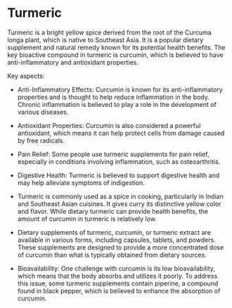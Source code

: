 # Turmeric

Turmeric is a bright yellow spice derived from the root of the Curcuma longa plant, which is native to Southeast Asia. It is a popular dietary supplement and natural remedy known for its potential health benefits. The key bioactive compound in turmeric is curcumin, which is believed to have anti-inflammatory and antioxidant properties.

Key aspects:

* Anti-Inflammatory Effects: Curcumin is known for its anti-inflammatory properties and is thought to help reduce inflammation in the body. Chronic inflammation is believed to play a role in the development of various diseases.

* Antioxidant Properties: Curcumin is also considered a powerful antioxidant, which means it can help protect cells from damage caused by free radicals.

* Pain Relief: Some people use turmeric supplements for pain relief, especially in conditions involving inflammation, such as osteoarthritis.

* Digestive Health: Turmeric is believed to support digestive health and may help alleviate symptoms of indigestion.

* Turmeric is commonly used as a spice in cooking, particularly in Indian and Southeast Asian cuisines. It gives curry its distinctive yellow color and flavor. While dietary turmeric can provide health benefits, the amount of curcumin in turmeric is relatively low.

* Dietary supplements of turmeric, curcumin, or turmeric extract are available in various forms, including capsules, tablets, and powders. These supplements are designed to provide a more concentrated dose of curcumin than what is typically obtained from dietary sources.

* Bioavailability: One challenge with curcumin is its low bioavailability, which means that the body absorbs and utilizes it poorly. To address this issue, some turmeric supplements contain piperine, a compound found in black pepper, which is believed to enhance the absorption of curcumin.
